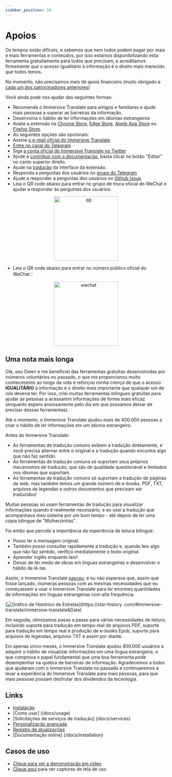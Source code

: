 ```yaml
---
sidebar_position: 10
---
```


# Apoios

Os tempos estão difíceis, e sabemos que nem todos podem pagar por mais e mais ferramentas e conteúdos, por isso estamos disponibilizando esta ferramenta gratuitamente para todos que precisam, e acreditamos firmemente que o acesso igualitário à informação é o direito mais merecido que todos temos.

No momento, não precisamos mais de apoio financeiro (muito obrigado a [cada um dos patrocinadores anteriores](/docs/thanks))

Você ainda pode nos ajudar das seguintes formas:

- Recomende o Immersive Translate para amigos e familiares e ajude mais pessoas a superar as barreiras da informação.
- Desenvolva o hábito de ler informações em idiomas estrangeiros
- Avalie a extensão na [Chrome Store](https://chrome.google.com/webstore/detail/immersive-translate/bpoadfkcbjbfhfodiogcnhhhpibjhbnh), [Edge Store](https://microsoftedge.microsoft.com/addons/detail/amkbmndfnliijdhojkpoglbnaaahippg), [Apple App Store](https://apps.apple.com/app/id6447957425) ou [Firefox Store](https://addons.mozilla.org/firefox/addon/immersive-translate/).
- As seguintes opções são opcionais:
- Assine [o e-mail oficial do Immersive Translate](https://immersivetranslate.substack.com/)
- [Entre no canal do Telegram](https://t.me/immersivetranslate)
- Siga [a conta oficial do Immersive Translate no Twitter](https://twitter.com/immersivetran)
- Ajude a [contribuir com a documentação](https://immersivetranslate.com/), basta clicar no botão "Editar" no canto superior direito.
- Ajude na [tradução](https://crowdin.com/project/immersive-translate) da interface da extensão.
- Responda a perguntas dos usuários no [grupo do Telegram](https://t.me/+rq848Z09nehlOTgx)
- Ajude a responder a perguntas dos usuários no [Github Issue](https://github.com/immersive-translate/immersive-translate/issues).
- Leia o QR code abaixo para entrar no grupo de troca oficial do WeChat e ajudar a responder às perguntas dos usuários:

<div align="center">
<img src="/assets/wechat-contact2.jpg" width="200" alt="qq"/>
</div>

- Leia o QR code abaixo para entrar no número público oficial do WeChat：

<div align="center">
<img src="/assets/wechat-qrcode.jpg" width="200" alt="wechat"/>
</div>

## Uma nota mais longa

Olá, sou Owen e me beneficiei das ferramentas gratuitas desenvolvidas por inúmeros voluntários no passado, o que me proporcionou muito conhecimento ao longo da vida e reforçou minha crença de que o acesso **IGUALITÁRIO** à informação é o direito mais importante que qualquer um de nós deveria ter. Por isso, criei muitas ferramentas bilíngues gratuitas para ajudar as pessoas a acessarem informações de forma mais eficaz (enquanto espero ansiosamente pelo dia em que possamos deixar de precisar dessas ferramentas).

Até o momento, o Immersive Translate ajudou mais de 400.000 pessoas a criar o hábito de ler informações em um idioma estrangeiro.

Antes do Immersive Translate:

- As ferramentas de tradução comuns exibem a tradução diretamente, e você precisa alternar entre o original e a tradução quando encontra algo que não faz sentido.
- As ferramentas de tradução comuns só suportam seus próprios mecanismos de tradução, que são de qualidade questionável e limitados nos idiomas que suportam.
- As ferramentas de tradução comuns só suportam a tradução de páginas da web, mas também temos um grande número de e-books, PDF, TXT, arquivos de legendas e outros documentos que precisam ser traduzidos!

Muitas pessoas só usam ferramentas de tradução para visualizar informações quando é realmente necessário, e eu usei a tradução que acompanhava meu sistema por um bom tempo - até depois de ler uma cópia bilíngue de "Mulherzinhas".

Foi então que percebi a importância da experiência de leitura bilíngue:

- Posso ler a mensagem original.
- Também posso consultar rapidamente a tradução e, quando leio algo que não faz sentido, verifico imediatamente o texto original.
- Aprender inglês enquanto leio!
- Deixar de ter medo de obras em línguas estrangeiras e desenvolver o hábito de lê-las.

Assim, o Immersive Translate [nasceu](https://twitter.com/OwenYoungZh/status/1588792579596111872), e eu não esperava que, assim que fosse lançado, inúmeras pessoas com as mesmas necessidades que eu começassem a usar o Immersive Translate para ler enormes quantidades de informações em línguas estrangeiras com alta frequência.

[![Gráfico de Histórico de Estrelas](https://api.star-history.com/svg?repos=immersive-translate/immersive-translate\&type=Date)](https://star-history .com/#immersive-translate/immersive-translate\&Date)

Em seguida, otimizamos passo a passo para várias necessidades de leitura, incluindo suporte para tradução em tempo real de arquivos PDF, suporte para tradução em tempo real e produção de e-books Epub, suporte para arquivos de legendas, arquivos TXT e assim por diante.

Em apenas cinco meses, o Immersive Translate ajudou 400.000 usuários a adquirir o hábito de visualizar informações em uma língua estrangeira, o que comprova o papel fundamental que uma boa ferramenta pode desempenhar na quebra de barreiras de informação. Agradecemos a todos que ajudaram com o Immersive Translate no passado e continuaremos a levar a experiência do Immersive Translate para mais pessoas, para que mais pessoas possam desfrutar dos dividendos da tecnologia.

## Links

- [Instalação](/docs/installation)
- [Como usar] (/docs/usage)
- [Solicitações de serviços de tradução] (/docs/services)
- [Personalização avançada](/docs/advanced)
- [Registro de atualizações](/docs/CHANGELOG)
- [Documentação online] (/docs/installation)

## Casos de uso

- [Clique para ver a demonstração em vídeo](https://www.youtube.com/watch?v=sQevumpUprc)
- [Clique aqui](/docs/usecase) para ver capturas de tela de uso
